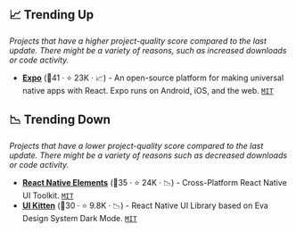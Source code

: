 ## 📈 Trending Up

_Projects that have a higher project-quality score compared to the last update. There might be a variety of reasons, such as increased downloads or code activity._

- <b><a href="https://github.com/expo/expo">Expo</a></b> (🥇41 ·  ⭐ 23K · 📈) - An open-source platform for making universal native apps with React. Expo runs on Android, iOS, and the web. <code><a href="http://bit.ly/34MBwT8">MIT</a></code>

## 📉 Trending Down

_Projects that have a lower project-quality score compared to the last update. There might be a variety of reasons such as decreased downloads or code activity._

- <b><a href="https://github.com/react-native-elements/react-native-elements">React Native Elements</a></b> (🥈35 ·  ⭐ 24K · 📉) - Cross-Platform React Native UI Toolkit. <code><a href="http://bit.ly/34MBwT8">MIT</a></code>
- <b><a href="https://github.com/akveo/react-native-ui-kitten">UI Kitten</a></b> (🥉30 ·  ⭐ 9.8K · 📉) - React Native UI Library based on Eva Design System Dark Mode. <code><a href="http://bit.ly/34MBwT8">MIT</a></code>

